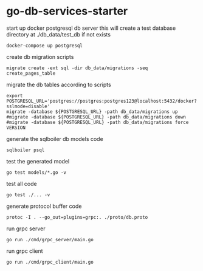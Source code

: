 # go-db-services-starter

start up docker postgresql db server
this will create a test database directory at ./db_data/test_db if not exists
```
docker-compose up postgresql
```

create db migration scripts
```
migrate create -ext sql -dir db_data/migrations -seq create_pages_table
```

migrate the db tables according to scripts
```
export POSTGRESQL_URL='postgres://postgres:postgres123@localhost:5432/docker?sslmode=disable'
migrate -database ${POSTGRESQL_URL} -path db_data/migrations up
#migrate -database ${POSTGRESQL_URL} -path db_data/migrations down
#migrate -database ${POSTGRESQL_URL} -path db_data/migrations force VERSION
```

generate the sqlboiler db models code
```
sqlboiler psql
```

test the generated model
```
go test models/*.go -v
```

test all code
```
go test ./... -v
```

generate protocol buffer code
```
protoc -I . --go_out=plugins=grpc:. ./proto/db.proto
```

run grpc server
```
go run ./cmd/grpc_server/main.go
```

run grpc client
```
go run ./cmd/grpc_client/main.go
```


